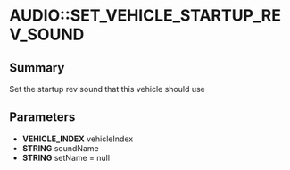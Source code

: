 # AUDIO::SET_VEHICLE_STARTUP_REV_SOUND

## Summary
Set the startup rev sound that this vehicle should use

## Parameters
* **VEHICLE_INDEX** vehicleIndex
* **STRING** soundName
* **STRING** setName = null